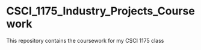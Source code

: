 # CSCI_1175_Industry_Projects_Coursework
This repository contains the coursework for my CSCI 1175 class
